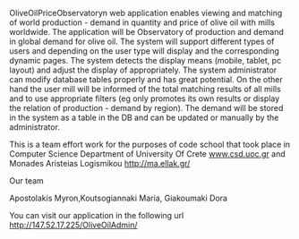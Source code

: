 OliveOilPriceObservatoryn web application enables viewing and matching of world production - demand in quantity and price of olive oil with mills worldwide. The application will be Observatory of production and demand in global demand for olive oil. The system will support different types of users and depending on the user type will display and the corresponding dynamic pages. The system detects the display means (mobile, tablet, pc layout) and adjust the display of appropriately. The system administrator can modify database tables properly and has great potential. On the other hand the user mill will be informed of the total matching results of all mills and to use appropriate filters (eg only promotes its own results or display the relation of production - demand by region). The demand will be stored in the system as a table in the DB and can be updated or manually by the administrator.

This is a team effort work for the purposes of code school that took place in Computer Science Department of University Of Crete
www.csd.uoc.gr and Monades Aristeias Logismikou http://ma.ellak.gr/

Our team

Apostolakis Myron,Koutsogiannaki Maria, Giakoumaki Dora

You can visit our application in the following url http://147.52.17.225/OliveOilAdmin/
